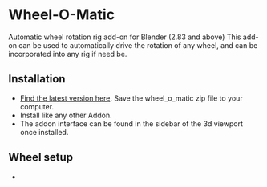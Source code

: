 # Wheel-O-Matic
Automatic wheel rotation rig add-on for Blender (2.83 and above)
This add-on can be used to automatically drive the rotation of any wheel, and can be incorporated into any rig if need be. 

## Installation
- [Find the latest version here](https://github.com/TechArtToolBox/wheel-o-matic/releases/latest). Save the wheel_o_matic zip file to your computer.
- Install like any other Addon.
- The addon interface can be found in the sidebar of the 3d viewport once installed. 

## Wheel setup
- 



